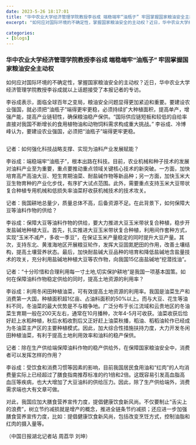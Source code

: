 ```yaml
---
date: 2023-5-26 18:17:01
title: "华中农业大学经济管理学院教授李谷成 端稳端牢“油瓶子” 牢固掌握国家粮油安全主动权"
excerpt: "如何应对国际环境的不确定性，掌握国家粮油安全的主动权？近日，华中农业大学经济管理学院教授李谷成就以上话题接受了《中国日报》的专访。"

categories:
- [blogs]
---
```

### 华中农业大学经济管理学院教授李谷成 端稳端牢“油瓶子” 牢固掌握国家粮油安全主动权

如何应对国际环境的不确定性，掌握国家粮油安全的主动权？近日，华中农业大学经济管理学院教授李谷成就以上话题接受了本报记者的专访。

李谷成表示，面临全球百年之变局，粮油安全问题显得更加紧迫和重要。要建设农业强国，就必须把“油瓶子”端得更牢更稳，必须持续扩大种植面积，提高单产，增强产能，提高产业链韧性，确保粮油稳产保供。“国际供应链短板和较低的自给率直接对我国不断增长的食用植物油和动物饲料需求构成重大挑战。” 李谷成、冷博峰认为，要建设农业强国，必须把“油瓶子”端得更牢更稳。

 <p class="post_flex_center_center post_flex_p">
     <img src="https://img3.chinadaily.com.cn/images/202305/17/64649757a3105379f5718ecc.png" alt="" />
 </p>

记者：如何强化科技战略支撑、实现为油料产业发展赋能？

李谷成：端稳端牢“油瓶子”，根本出路在科技。目前，农业机械和种子技术的发展对油料产业至为重要，重点要推动重点领域关键核心技术的新突破。一方面，加快培育高产高油大豆、短生育期油菜、耐盐碱作物等新品种；另一方面，加快玉米大豆生物育种的产业化步伐，有序扩大试点范围。此外，需要重点支持玉米大豆带状复合种植专用机械和低损失率油菜籽收获机械技术的技术攻关。

记者：我国耕地总量少，质量总体不高，后备资源不足。在此背景下，如何保障大豆等油料作物的供给？

李谷成：保障大豆等油料作物的供给，要大力推进大豆玉米带状复合种植，稳步开发盐碱地种植大豆。首先，扎实推进大豆玉米带状复合种植，利用间作套种方式，实现“玉米不减产，多收一季豆”，在保证玉米产量稳定的同时提升大豆产量。其次，支持东北、黄淮海地区开展粮豆轮作，发挥大豆固氮肥田的作用，改善土壤结构，提高土壤营养状态。最后，加快耐盐碱大豆品种的培育和降低盐碱地含盐量技术的攻关，充分利用盐碱地种植大豆等农作物，向我国15亿亩盐碱地“挖潜找油”。

记者：“十分珍惜和合理利用每一寸土地,切实保护耕地”是我国一项基本国策。如何在保障油料作物稳定供给的同时，提高土地资源的利用率？

李谷成：利用冬闲田种植油菜，可有效提高土地资源的利用率。我国是油菜生产和消费第一大国，种植面积超1亿亩、占油料面积的50%以上。而与大豆、花生等油料不同，冬油菜的最大优势是不与粮争地。广泛分布于长江流域和云贵地区的冬油菜生育期一般在200天左右，通常在10月播种，次年4-5月可收获。油菜收获后恰好赶上水稻种植，秋后水稻收割后又正好赶上油菜秋播，稻油、稻稻油轮作已经成为冬油菜主产区的主要种植模式。因此，加大综合性措施扶持力度，大力开发冬闲田种植油菜，有利于提高土地利用效率和油料的稳产保供。

记者：除在生产供给端保障油料作物的稳产供给外，在保障国家粮油安全中，消费者可以发挥怎样的作用？

李谷成：受饮食和消费习惯等因素的影响，目前我国居民食用油和“红肉”的人均消费量实际上已经超过了膳食指南推荐标准的约1倍和2倍。这既容易引发高血脂高血压等疾病，也大大增加了大豆油料的供给压力。因此，除了生产供给端外，消费需求端也大有文章可做。

对此，我国应加大膳食营养宣传力度，提倡健康饮食新风尚。不仅要制止“舌尖上的浪费”，树立节约减损就是增产的概念，推进全链条节约减损；还应进一步加强膳食营养宣传力度，比如：提倡健康饮食新风尚，包括改变烹饪方式，控制油脂和红肉的摄入量等。

（中国日报湖北记者站 周荔华 刘坤）
